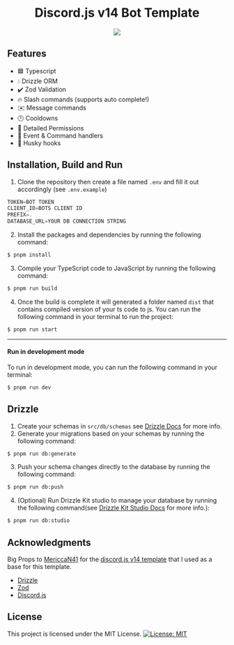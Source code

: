 <h1 style="text-align:center;">Discord.js v14 Bot Template</h1>

<p align="center">
  <a href="https://skillicons.dev">
    <img src="https://skillicons.dev/icons?i=discord,ts,nodejs,postgres,supabase" />
  </a>
</p>

## Features

- 🟦 Typescript
- 💧 Drizzle ORM
- ✔️ Zod Validation
- 🔥 Slash commands (supports auto complete!)
- ✉️ Message commands
- 🕛 Cooldowns
- 🏴 Detailed Permissions
- 💪 Event & Command handlers
- 🐶 Husky hooks

## Installation, Build and Run

1. Clone the repository then create a file named `.env` and fill it out accordingly (see `.env.example`)

```js
TOKEN=BOT TOKEN
CLIENT_ID=BOTS CLIENT ID
PREFIX=.
DATABASE_URL=YOUR DB CONNECTION STRING
```

2. Install the packages and dependencies by running the following command:

```bash
$ pnpm install
```

3. Compile your TypeScript code to JavaScript by running the following command:

```bash
$ pnpm run build
```

4. Once the build is complete it will generated a folder named `dist` that contains compiled version of your ts code to js. You can run the following command in your terminal to run the project:

```bash
$ pnpm run start
```

---

#### Run in development mode

To run in development mode, you can run the following command in your terminal:

```bash
$ pnpm run dev
```

## Drizzle

1. Create your schemas in `src/db/schemas` see [Drizzle Docs](https://orm.drizzle.team/docs/sql-schema-declaration) for more info.
2. Generate your migrations based on your schemas by running the following command:

```bash
$ pnpm run db:generate
```

3. Push your schema changes directly to the database by running the following command:

```bash
$ pnpm run db:push
```

4. (Optional) Run Drizzle Kit studio to manage your database by running the following command(see [Drizzle Kit Studio Docs](https://orm.drizzle.team/drizzle-studio/overview) for more info.):

```bash
$ pnpm run db:studio
```

## Acknowledgments

Big Props to [MericcaN41](https://github.com/MericcaN41) for the [discord.js v14 template](https://github.com/MericcaN41/discordjs-v14-template-ts) that I used as a base for this template.

- [Drizzle](https://orm.drizzle.team/)
- [Zod](https://zod.dev/)
- [Discord.js](https://discord.js.org/#/)

## License

This project is licensed under the MIT License.
[![License: MIT](https://img.shields.io/badge/License-MIT-yellow.svg)](https://opensource.org/licenses/MIT)
